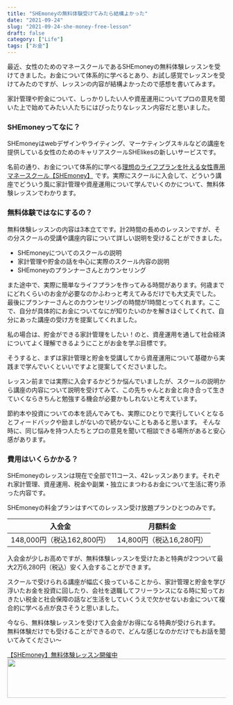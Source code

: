 ```yaml
---
title: "SHEmoneyの無料体験受けてみたら結構よかった"
date: "2021-09-24"
slug: "2021-09-24-she-money-free-lesson"
draft: false
category: ["Life"]
tags: ["お金"]
---
```


最近、女性のためのマネースクールであるSHEmoneyの無料体験レッスンを受けてきました。お金について体系的に学べるとあり、お試し感覚でレッスンを受けてみたのですが、レッスンの内容が結構よかったので感想を書いてみます。

家計管理や貯金について、しっかりしたい人や資産運用についてプロの意見を聞いた上で始めてみたい人たちにはぴったりなレッスン内容だと思いました。

### SHEmoneyってなに？

SHEmoneyはwebデザインやライティング、マーケティングスキルなどの講座を提供している女性のためのキャリアスクールSHElikesの新しいサービスです。

名前の通り、お金について体系的に学べる<a href="https://px.a8.net/svt/ejp?a8mat=3HKUB3+40OCS2+4MYA+HVFKY" target="_new" rel="nofollow">理想のライフプランを叶える女性専用マネースクール【SHEmoney】</a>
<img width="1" height="1" src="https://www12.a8.net/0.gif?a8mat=3HKUB3+40OCS2+4MYA+HVFKY" alt="" />です。実際にスクールに入会して、どういう講座でどういう風に家計管理や資産運用について学んでいくのかについて、無料体験レッスンでわかります。

### 無料体験ではなにするの？

無料体験レッスンの内容は3本立てです。計2時間の長めのレッスンですが、その分スクールの受講や講座内容について詳しい説明を受けることができました。
- SHEmoneyについてのスクールの説明
- 家計管理や貯金の話を中心に実際のスクール内容の説明
- SHEmoneyのプランナーさんとカウンセリング

また途中で、実際に簡単なライフプランを作ってみる時間があります。何歳までにどれくらいのお金が必要なのかふわっと考えてみるだけでも大丈夫でした。
最後にプランナーさんとのカウンセリングの時間が1時間とってくれます。ここで、自分が具体的にお金についてなにが知りたいのかを解きほぐしてくれて、自分にあった講座の受け方を提案してくれました。

私の場合は、貯金ができる家計管理をしたい！のと、資産運用を通して社会経済についてよく理解できるようにことがお金を学ぶ目標です。

そうすると、まずは家計管理と貯金を受講してから資産運用について基礎から実践まで学んでいくといいですよと提案してくださいました。

レッスン前までは実際に入会するかどうか悩んでいましたが、スクールの説明から講座の内容について説明を受けてみて、この先ちゃんとお金と向き合って生きていくならきちんと勉強する機会が必要かもしれないと考えています。

節約本や投資についての本を読んでみても、実際にひとりで実行していくとなるとフィードバックや励ましがないので続かないこともあると思います。
そんな時に、同じ悩みを持つ人たちとプロの意見を聞いて相談できる場所があると安心感があります。

### 費用はいくらかかる？

SHEmoneyのレッスンは現在で全部で11コース、42レッスンあります。それぞれ家計管理、資産運用、税金や副業・独立にまつわるお金について生活に寄り添った内容です。

SHEmoneyの料金プランはすべてのレッスン受け放題プランひとつのみです。

| 入会金 | 月額料金 |
| ----- | ---- | 
| 148,000円（税込162,800円） | 14,800円（税込16,280円） |

入会金が少しお高めですが、無料体験レッスンを受けたあと特典が2つついて最大2万6,280円（税込）安く入会することができます。

スクールで受けられる講座が幅広く扱っていることから、家計管理と貯金を学び浮いたお金を投資に回したり、会社を退職してフリーランスになる時に知っておきたい税金と社会保障の話など生活をしていくうえで欠かせないお金について複合的に学べる点が良さそうと思いました。

今なら、無料体験レッスンを受けて入会金がお得になる特典が受けられます。
無料体験だけでも受けることができるので、どんな感じなのかだけでもお話を聞いてみてください〜

<a href="https://px.a8.net/svt/ejp?a8mat=3HKUB3+40OCS2+4MYA+HYFLU" target="_new" rel="nofollow">【SHEmoney】無料体験レッスン開催中</a>
<img width="1" height="1" src="https://www16.a8.net/0.gif?a8mat=3HKUB3+40OCS2+4MYA+HYFLU" alt="" />
<a href="https://px.a8.net/svt/ejp?a8mat=3HKUB3+40OCS2+4MYA+HXD0X" target="_new" rel="nofollow">
<img width="728" height="90" alt="" src="https://www26.a8.net/svt/bgt?aid=210924399243&wid=001&eno=01&mid=s00000021637003011000&mc=1" /></a>
<img width="1" height="1" src="https://www13.a8.net/0.gif?a8mat=3HKUB3+40OCS2+4MYA+HXD0X" alt="" />